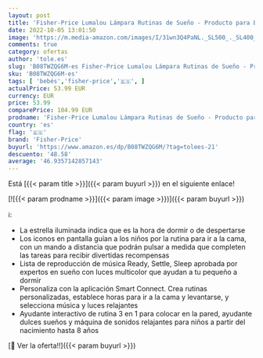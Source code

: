 ```yaml
---
layout: post
title: 'Fisher-Price Lumalou Lámpara Rutinas de Sueño - Producto para Bebés - 3 en 1 - Interactivo - Smart Connect App - Regalo para Niños de 0-8 Años'
date: 2022-10-05 13:01:50
image: 'https://m.media-amazon.com/images/I/31wn3Q4PaNL._SL500_._SL400_.jpg'
comments: true
category: ofertas
author: 'tole.es'
slug: 'B08TWZQG6M-es Fisher-Price Lumalou Lámpara Rutinas de Sueño - Producto...'
sku: 'B08TWZQG6M-es'
tags: [ 'bebés','fisher-price','🇪🇸', ]
actualPrice: 53.99 EUR
currency: EUR
price: 53.99
comparePrice: 104.99 EUR
prodname: 'Fisher-Price Lumalou Lámpara Rutinas de Sueño - Producto para Bebés - 3 en 1 - Interactivo - Smart Connect App - Regalo para Niños de 0-8 Años'
country: 'es'
flag: '🇪🇸'
brand: 'Fisher-Price'
buyurl: 'https://www.amazon.es/dp/B08TWZQG6M/?tag=tolees-21'
descuento: '48.58'
average: '46.9357142857143'
---
```


Está [{{< param title >}}]({{< param buyurl >}}) en el siguiente enlace!

[![{{< param prodname >}}]({{< param image >}})]({{< param buyurl >}})

ℹ️:

- La estrella iluminada indica que es la hora de dormir o de despertarse
- Los iconos en pantalla guían a los niños por la rutina para ir a la cama, con un mando a distancia que podrán pulsar a medida que completen las tareas para recibir divertidas recompensas
- Lista de reproducción de música Ready, Settle, Sleep aprobada por expertos en sueño con luces multicolor que ayudan a tu pequeño a dormir
- Personaliza con la aplicación Smart Connect. Crea rutinas personalizadas, establece horas para ir a la cama y levantarse, y selecciona música y luces relajantes
- Ayudante interactivo de rutina 3 en 1 para colocar en la pared, ayudante dulces sueños y máquina de sonidos relajantes para niños a partir del nacimiento hasta 8 años

[🛒 Ver la oferta!!]({{< param buyurl >}})
